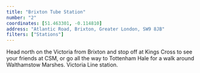 ```yaml
---
title: "Brixton Tube Station"
number: "2"
coordinates: [51.463301, -0.114810]
address: "Atlantic Road, Brixton, Greater London, SW9 8JB"
filters: ["Stations"]
---
```


Head north on the Victoria from Brixton and stop off at Kings Cross to see your friends at CSM, or go all the way to Tottenham Hale for a walk around Walthamstow Marshes. Victoria Line station.
